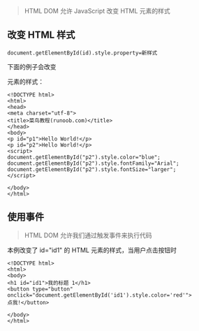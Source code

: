 > HTML DOM 允许 JavaScript 改变 HTML 元素的样式

## 改变 HTML 样式

```JS
document.getElementById(id).style.property=新样式
```

下面的例子会改变 <p> 元素的样式：

```JS
<!DOCTYPE html>
<html>
<head>
<meta charset="utf-8">
<title>菜鸟教程(runoob.com)</title>
</head>
<body>
<p id="p1">Hello World!</p>
<p id="p2">Hello World!</p>
<script>
document.getElementById("p2").style.color="blue";
document.getElementById("p2").style.fontFamily="Arial";
document.getElementById("p2").style.fontSize="larger";
</script>

</body>
</html>
```

## 使用事件

> HTML DOM 允许我们通过触发事件来执行代码

本例改变了 id="id1" 的 HTML 元素的样式，当用户点击按钮时

```JS
<!DOCTYPE html>
<html>
<body>
<h1 id="id1">我的标题 1</h1>
<button type="button"
onclick="document.getElementById('id1').style.color='red'">
点我!</button>

</body>
</html>
```


